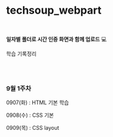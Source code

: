 # techsoup_webpart

<br/>

**일자별 폴더로 시간 인증 화면과 함께 업로드** 💻

학습 기록정리

<br/>

<br/>

### 9월 1주차

0907(화) : HTML 기본 학습

0908(수) : CSS 기본

0909(목) : CSS layout
